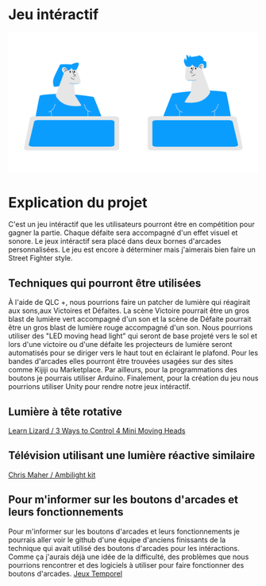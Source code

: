 # Jeu intéractif

![plan_interactif](assets/image_personnage_02.png)

# Explication du projet
C'est un jeu intéractif que les utilisateurs pourront être en compétition pour gagner la partie. Chaque défaite sera accompagné d'un effet visuel et sonore. Le jeux intéractif sera placé dans deux bornes d'arcades personnalisées. Le jeu est encore à déterminer mais j'aimerais bien faire un Street Fighter style.

## Techniques qui pourront être utilisées
À l'aide de QLC +, nous pourrions faire un patcher de lumière qui réagirait aux sons,aux Victoires et Défaites. La scène Victoire pourrait être un gros blast de lumière vert accompagné d'un son et la scène de Défaite pourrait  être un gros blast de lumière rouge accompagné d'un son. Nous pourrions utiliser des "LED moving head light" qui seront de base projeté vers le sol et lors d'une victoire ou d'une défaite les projecteurs de lumière seront automatisés pour se diriger vers le haut tout en éclairant le plafond. Pour les bandes d'arcades elles pourront être trouvées usagées sur des sites comme Kijiji ou Marketplace. Par ailleurs, pour la programmations des boutons je pourrais utiliser Arduino. Finalement, pour la création du jeu nous pourrions utiliser Unity pour rendre notre jeux intéractif.

## Lumière à tête rotative
[Learn Lizard / 3 Ways to Control 4 Mini Moving Heads](https://www.youtube.com/watch?v=VVUMbJLnQLQ)
## Télévision utilisant une lumière réactive similaire
[Chris Maher / Ambilight kit](https://www.youtube.com/watch?v=7s7zvRgehJk)
## Pour m'informer sur les boutons d'arcades et leurs fonctionnements
Pour m'informer sur les boutons d'arcades et leurs fonctionnements je pourrais aller voir le github d'une équipe d'anciens finissants de la technique qui avait utilisé des boutons d'arcades pour les intéractions. Comme ça j'aurais déjà une idée de la difficulté, des problèmes que nous pourrions rencontrer et des logiciels à utiliser pour faire fonctionner des boutons d'arcades.
[Jeux Temporel](https://tim-montmorency.com/2022/projets/Jeu-Temporel/docs/web/index.html)




